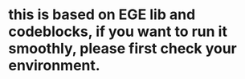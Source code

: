 # this is based on EGE lib and codeblocks, if you want to run it smoothly, please first check your environment.

